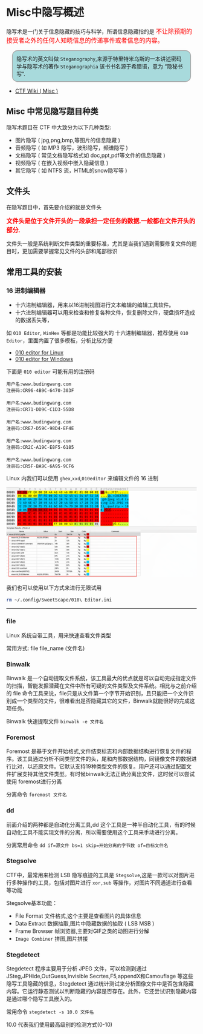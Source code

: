 # Misc中隐写概述
隐写术是一门关于信息隐藏的技巧与科学，所谓信息隐藏指的是 <font color='red' face=Monaco size=3>不让除预期的接受者之外的任何人知晓信息的传递事件或者信息的内容。</font>

<div style='border-radius:15px;display:block;background-color:#a8dadc;border:2px solid #aaa;margin:15px;padding:10px;'>
 隐写术的英文叫做 <code>Steganography</code>,来源于特里特米乌斯的一本讲述密码学与隐写术的著作 <code>Steganographia</code> 该书书名源于希腊语，意为 “隐秘书写”.
</div>

+ [CTF Wiki ( Misc )](https://ctf-wiki.org/misc/introduction/)



## Misc 中常见隐写题目种类
隐写术题目在 CTF 中大致分为以下几种类型:
+ 图片隐写 ( jpg,png,bmp,等图片的信息隐藏 )
+ 音频隐写 ( 如 MP3 隐写，波形隐写，频谱隐写 )
+ 文档隐写 ( 常见文档隐写格式如 doc,ppt,pdf等文件的信息隐藏 )
+ 视频隐写 ( 在嵌入视频中嵌入隐藏信息 )
+ 其它隐写 ( 如 NTFS 流，HTML的snow隐写等 )

## 文件头

在隐写题目中，首先要介绍的就是文件头

<font color='red' face=Monaco size=3>**文件头是位于文件开头的一段承担一定任务的数据.一般都在文件开头的部分.**</font> 

文件头一般是系统判断文件类型的重要标准，尤其是当我们遇到需要修复文件的题目时，更加需要掌握常见文件的头部和尾部标识


## 常用工具的安装

### 16 进制编辑器

+ 十六进制编辑器，用来以16进制视图进行文本编辑的编辑工具软件。
+ 十六进制编辑器可以用来检查和修复各种文件，恢复删除文件，硬盘损坏造成的数据丢失等，

如 `010 Editor`, `WinHex` 等都是功能比较强大的 十六进制编辑器，推荐使用 `010 Editor`，里面内置了很多模板，分析比较方便


+ [010 editor for Linux](https://www.sweetscape.com/download/010editor/download_010editor_linux64.html)
+ [010 editor for Windows]()

下面是 `010 editor` 可能有用的注册码

```
用户名:www.budingwang.com
注册码:CR96-4B9C-6470-303F

用户名:www.budingwang.com
注册码:CR71-DD9C-C1D3-55D8

用户名:www.budingwang.com
注册码:CRE7-D59C-98D4-EF4E

用户名:www.budingwang.com
注册码:CR2C-A19C-E8F5-6185

用户名:www.budingwang.com
注册码:CR5F-BA9C-6A95-9CF6
```

Linux 内我们可以使用 `ghex`,`xxd`,`010editor` 来编辑文件的 16 进制

![alt](./intro_misc.assets/2022-09-25_16-12.png)

我们也可以使用以下方式来进行无限试用

```bash
rm ~/.config/SweetScape/010\ Editor.ini
```

---

### file 

Linux 系统自带工具，用来快速查看文件类型

常用方式: file file_name (文件名)

### Binwalk
Binwalk 是一个自动提取文件系统，该工具最大的优点就是可以自动完成指定文件的扫描，智能发掘潜藏在文件中所有可疑的文件类型及文件系统。相比与之前介绍的 file 命令工具来说，file只是从文件第一个字节开始识别，且只能把一个文件识别成一个类型的文件，很难看出是否隐藏其它的文件，Binwalk就能很好的完成这项任务。

Binwalk 快速提取文件 `binwalk -e 文件名`


### Foremost

Foremost 是基于文件开始格式,文件结束标志和内部数据结构进行恢复文件的程序。该工具通过分析不同类型文件的头，尾和内部数据结构，同镜像文件的数据进行比对，以还原文件。它默认支持19种类型文件的恢复。用户还可以通过配置文件扩展支持其他文件类型。有时候binwalk无法正确分离出文件，这时候可以尝试使用 foremost进行分离

分离命令 `foremost 文件名`

### dd 
前面介绍的两种都是自动化分离工具,dd 这个工具是一种半自动化工具，有的时候自动化工具不能实现文件的分离，所以需要使用这个工具来手动进行分离。

分离常用命令 `dd if=源文件 bs=1 skip=开始分离的字节数 of=目标文件名`


### Stegsolve

CTF中，最常用来检测 LSB 隐写痕迹的工具是 `Stegsolve`,这是一款可以对图片进行多种操作的工具，包括对图片进行 `xor,sub` 等操作，对图片不同通道进行查看等功能

Stegsolve基本功能：
+ File Format 文件格式,这个主要是查看图片的具体信息
+ Data Extract 数据抽取,图片中隐藏数据的抽取 ( LSB MSB )
+ Frame Browser 帧浏览器,主要对GIF之类的动图进行分解
+ `Image Combiner` 拼图,图片拼接

### Stegdetect
Stegdetect 程序主要用于分析 JPEG 文件，可以检测到通过 JSteg,JPHide,OutGuess,Invisible Secrtes,F5,appendX和Camouflage 等这些隐写工具隐藏的信息，Stegdetect 通过统计测试来分析图像文件中是否包含隐藏内容。它运行静态测试以判断隐藏的内容是否存在。此外，它还尝试识别隐藏内容是通过哪个隐写工具嵌入的。

常用命令 `stegdetect -s 10.0 文件名`

10.0 代表我们使用最高级别的检测方式(0-10)


